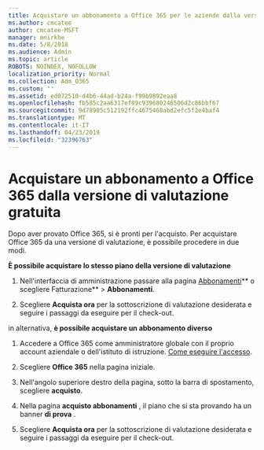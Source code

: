 ```yaml
---
title: Acquistare un abbonamento a Office 365 per le aziende dalla versione di valutazione gratuita
ms.author: cmcatee
author: cmcatee-MSFT
manager: mnirkhe
ms.date: 5/8/2018
ms.audience: Admin
ms.topic: article
ROBOTS: NOINDEX, NOFOLLOW
localization_priority: Normal
ms.collection: Adm_O365
ms.custom: ''
ms.assetid: ed072510-d4b6-44ad-b24a-f99b9892eaa8
ms.openlocfilehash: fb585c2aa6317ef89c939680246506d2c86bbf67
ms.sourcegitcommit: 9d78905c512192ffc4675468abd2efc5f2e4baf4
ms.translationtype: MT
ms.contentlocale: it-IT
ms.lasthandoff: 04/23/2019
ms.locfileid: "32396763"
---
```

# <a name="buy-a-subscription-to-office-365-from-your-free-trial"></a>Acquistare un abbonamento a Office 365 dalla versione di valutazione gratuita

Dopo aver provato Office 365, si è pronti per l'acquisto. Per acquistare Office 365 da una versione di valutazione, è possibile procedere in due modi.
  
 **È possibile acquistare lo stesso piano della versione di valutazione**
  
1. Nell'interfaccia di amministrazione passare alla pagina [Abbonamenti](https://go.microsoft.com/fwlink/p/?linkid=842054)** o scegliere Fatturazione** \> **Abbonamenti**.
    
2. Scegliere **Acquista ora** per la sottoscrizione di valutazione desiderata e seguire i passaggi da eseguire per il check-out. 
    
in alternativa, **è possibile acquistare un abbonamento diverso**
  
1. Accedere a Office 365 come amministratore globale con il proprio account aziendale o dell'istituto di istruzione. [Come eseguire l'accesso](https://support.office.com/article/e9eb7d51-5430-4929-91ab-6157c5a050b4).
    
2. Scegliere **Office 365** nella pagina iniziale. 
    
3. Nell'angolo superiore destro della pagina, sotto la barra di spostamento, scegliere **acquisto**.
    
4. Nella pagina **acquisto abbonamenti** , il piano che si sta provando ha un banner **di prova** . 
    
5. Scegliere **Acquista ora** per la sottoscrizione di valutazione desiderata e seguire i passaggi da eseguire per il check-out. 
    

